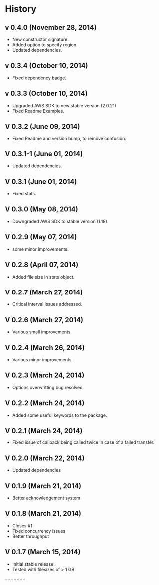 # History

## v 0.4.0 (November 28, 2014)
* New constructor signature.
* Added option to specify region.
* Updated dependencies.

## v 0.3.4 (October 10, 2014)
* Fixed dependency badge.

## v 0.3.3 (October 10, 2014)
* Upgraded AWS SDK to new stable version (2.0.21)
* Fixed Readme Examples.

## V 0.3.2 (June 09, 2014)
* Fixed Readme and version bump, to remove confusion.

## V 0.3.1-1 (June 01, 2014)
* Updated dependencies.

## V 0.3.1 (June 01, 2014)
* Fixed stats.

## V 0.3.0 (May 08, 2014)
* Downgraded AWS SDK to stable version (1.18)

## V 0.2.9 (May 07, 2014)
* some minor improvements.

## V 0.2.8 (April 07, 2014)
* Added file size in stats object.

## V 0.2.7 (March 27, 2014)
* Critical interval issues addressed.

## V 0.2.6 (March 27, 2014)
* Various small improvements.

## V 0.2.4 (March 26, 2014)
* Various minor improvements.

## V 0.2.3 (March 24, 2014)
* Options overwritting bug resolved.

## V 0.2.2 (March 24, 2014)
* Added some useful keywords to the package.

## V 0.2.1 (March 24, 2014)
* Fixed issue of callback being called twice in case of a failed transfer.

## V 0.2.0 (March 22, 2014)
* Updated dependencies

## V 0.1.9 (March 21, 2014)
* Better acknowledgement system

## V 0.1.8 (March 21, 2014)
* Closes #1
* Fixed concurrency issues
* Better throughput

## V 0.1.7 (March 15, 2014)
* Initial stable release.
* Tested with filesizes of > 1 GB.

=======
